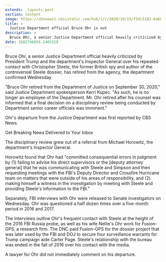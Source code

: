 ```yaml
--- 
extends: _layouts.post 
section: content 
image: https://cbsnews1.cbsistatic.com/hub/i/r/2020/10/15/f5dc5183-6a68-45da-9971-aef76e95775d/thumbnail/1200x630/2a1449db3bc97af409d08deedbae8baa/ap-19067833310357.jpg 
title: > 
  Justice Department official Bruce Ohr is out 
description: > 
  Bruce Ohr, a senior Justice Department official heavily criticized by President Trump and the department's Inspector General over his repeated contact with Christopher Steele, the former British spy and author of the controversial Steele dossier, has retired from the agency, the department confirmed Wednesday."Bruce Ohr retired from the Department of Justice on September 30, 2020," said Justice Department spokesperson Kerri Kupec.Mr. Ohr retired after his counsel was informed that a final decision on a disciplinary review being conducted by Department senior career officials was imminent."Ohr's departure from the Justice Department was first reported by CBS News.The interviews outline Ohr's frequent contact with Steele at the height of the 2016 FBI Russia probe, as well as his wife Nellie's Ohr work for Fusion-GPS, a research firm. 
date: 1602746856.2405329 
--- 
```

Bruce Ohr, a senior Justice Department official heavily criticized by President Trump and the department's Inspector General over his repeated contact with Christopher Steele, the former British spy and author of the controversial Steele dossier, has retired from the agency, the department confirmed Wednesday.

"Bruce Ohr retired from the Department of Justice on September 30, 2020," said Justice Department spokesperson Kerri Kupec. "As such, he is no longer an employee of the Department. Mr. Ohr retired after his counsel was informed that a final decision on a disciplinary review being conducted by Department senior career officials was imminent."

Ohr's departure from the Justice Department was first reported by CBS News.

Get Breaking News Delivered to Your Inbox

The disciplinary review grew out of a referral from Michael Horowitz, the department's Inspector General.

Horowitz found that Ohr had "committed consequential errors in judgment by (1) failing to advise his direct supervisors or the [deputy attorney general] that he was communicating with Steele and Simpson and then requesting meetings with the FBI's Deputy Director and Crossfire Hurricane team on matters that were outside of his areas of responsibility, and (2) making himself a witness in the investigation by meeting with Steele and providing Steele's information to the FBI."

Separately, FBI interviews with Ohr were released to Senate investigators on Wednesday. Ohr was questioned a half dozen times over a five-month period in 2016 and 2017.

The interviews outline Ohr's frequent contact with Steele at the height of the 2016 FBI Russia probe, as well as his wife Nellie's Ohr work for Fusion-GPS, a research firm. The DNC paid Fusion-GPS for the dossier project that was later used by the FBI and DOJ to secure four surveillance warrants for Trump campaign aide Carter Page. Steele's relationship with the bureau was ended in the fall of 2016 over his contact with the media.

A lawyer for Ohr did not immediately comment on his departure.